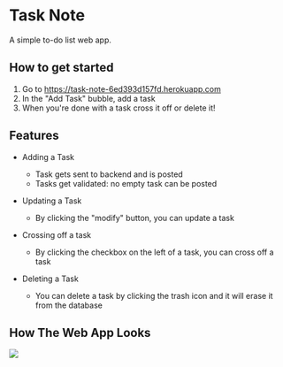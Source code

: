 # Task Note
A simple to-do list web app.

## How to get started
1. Go to https://task-note-6ed393d157fd.herokuapp.com
2. In the "Add Task" bubble, add a task
3. When you're done with a task cross it off or delete it!

## Features
- Adding a Task
  - Task gets sent to backend and is posted
  - Tasks get validated: no empty task can be posted

- Updating a Task
  - By clicking the "modify" button, you can update a task

- Crossing off a task
  - By clicking the checkbox on the left of a task, you can cross off a task

- Deleting a Task
  - You can delete a task by clicking the trash icon and it will erase it from the database

## How The Web App Looks
![](screenshot/homeimage)
